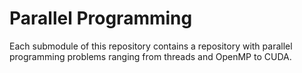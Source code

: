 # Parallel Programming

Each submodule of this repository contains a repository with parallel programming problems ranging from threads and OpenMP to CUDA.
